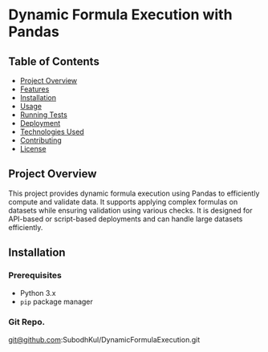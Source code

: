 # Dynamic Formula Execution with Pandas

## Table of Contents
- [Project Overview](#project-overview)
- [Features](#features)
- [Installation](#installation)
- [Usage](#usage)
- [Running Tests](#running-tests)
- [Deployment](#deployment)
- [Technologies Used](#technologies-used)
- [Contributing](#contributing)
- [License](#license)

## Project Overview
This project provides dynamic formula execution using Pandas to efficiently compute and validate data. It supports applying complex formulas on datasets while ensuring validation using various checks. It is designed for API-based or script-based deployments and can handle large datasets efficiently.



## Installation
### Prerequisites
- Python 3.x
- `pip` package manager

### Git Repo.
   git@github.com:SubodhKul/DynamicFormulaExecution.git
